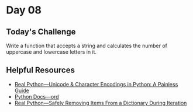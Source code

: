 # Day 08
## Today's Challenge
Write a function that accepts a string and calculates the number of uppercase and lowercase letters in it.

## Helpful Resources
- [Real Python—Unicode & Character Encodings in Python: A Painless Guide](https://realpython.com/python-encodings-guide/)
- [Python Docs—ord](https://docs.python.org/3/library/functions.html#ord)
- [Real Python—Safely Removing Items From a Dictionary During Iteration](https://realpython.com/iterate-through-dictionary-python/#safely-removing-items-from-a-dictionary-during-iteration)